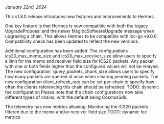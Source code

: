 *January 22nd, 2024*

This v1.8.0 release introduces new features and improvements to Hermes.

One key feature is that Hermes is now compatible with both the legacy UpgradeProposal and the newer MsgIbcSoftwareUpgrade message when upgrading a chain. This allows Hermes to be compatible with ibc-go v8.0.0.
Compatibility check has been updated to reflect the new versions.

Additional configuration has been added:
The configurations ics20_max_memo_size and ics20_max_receiver_size allow users to specify a limit for the memo and receiver field size for ICS20 packets. Any packet with one or both fields higher than the configured values will not be relayed.
The new configuration `query_packets_chunk_size allows users to specify how many packets are queried at once when clearing pending packets.
The new configuration client_refresh_rate can be set per-chain to specify how often the clients referencing this chain should be refreshed.
TODO: dynamic fee configuration
Please note that the chain configurations now take different types of chains, with the default being CosmosSdk.

The telemetry has new metrics allowing:
Monitoring the ICS20 packets filtered due to the memo and/or receiver field size
TODO: dynamic fee metrics

